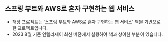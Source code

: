 스프링 부트와 AWS로 혼자 구현하는 웹 서비스
-------------------------------------------------
- 해당 프로젝트는 '스프링 부트와 AWS로 혼자 구현하는 웹 서비스' 책을 기반으로 한 프로젝트입니다.
- 2023 8월 기준 인텔리제이 최신 버전에서 실행하여 책과 상이한 부분이 있습니다.
